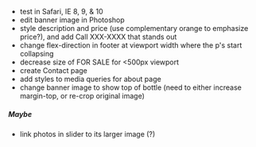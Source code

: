 
* test in Safari, IE 8, 9, & 10
* edit banner image in Photoshop
* style description and price (use complementary orange to emphasize price?), and add Call XXX-XXXX that stands out
* change flex-direction in footer at viewport width where the p's start collapsing
* decrease size of FOR SALE for <500px viewport
* create Contact page
* add styles to media queries for about page
* change banner image to show top of bottle (need to either increase margin-top, or re-crop original image)


##### Maybe
* link photos in slider to its larger image (?)

